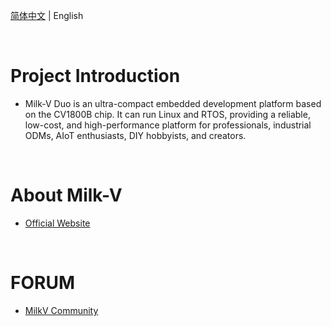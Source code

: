 

[简体中文](./README.md) | English

<br>

# Project Introduction
- Milk-V Duo is an ultra-compact embedded development platform based on the CV1800B chip. It can run Linux and RTOS, providing a reliable, low-cost, and high-performance platform for professionals, industrial ODMs, AIoT enthusiasts, DIY hobbyists, and creators.

<br>

# About Milk-V

- [Official Website](https://milkv.io/)

<br>

# FORUM
- [MilkV Community](https://community.milkv.io/)
